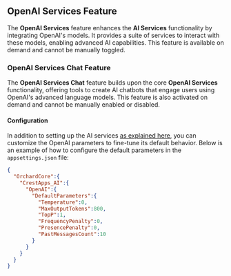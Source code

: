 ## OpenAI Services Feature

The **OpenAI Services** feature enhances the **AI Services** functionality by integrating OpenAI's models. It provides a suite of services to interact with these models, enabling advanced AI capabilities. This feature is available on demand and cannot be manually toggled.

### OpenAI Services Chat Feature

The **OpenAI Services Chat** feature builds upon the core **OpenAI Services** functionality, offering tools to create AI chatbots that engage users using OpenAI's advanced language models. This feature is also activated on demand and cannot be manually enabled or disabled.

#### Configuration

In addition to setting up the AI services [as explained here](../CrestApps.OrchardCore.AI/README.md), you can customize the OpenAI parameters to fine-tune its default behavior. Below is an example of how to configure the default parameters in the `appsettings.json` file:

```json
{
  "OrchardCore":{
    "CrestApps_AI":{
      "OpenAI":{
        "DefaultParameters":{
          "Temperature":0,
          "MaxOutputTokens":800,
          "TopP":1,
          "FrequencyPenalty":0,
          "PresencePenalty":0,
          "PastMessagesCount":10
        }
      }
    }
  }
}
```

